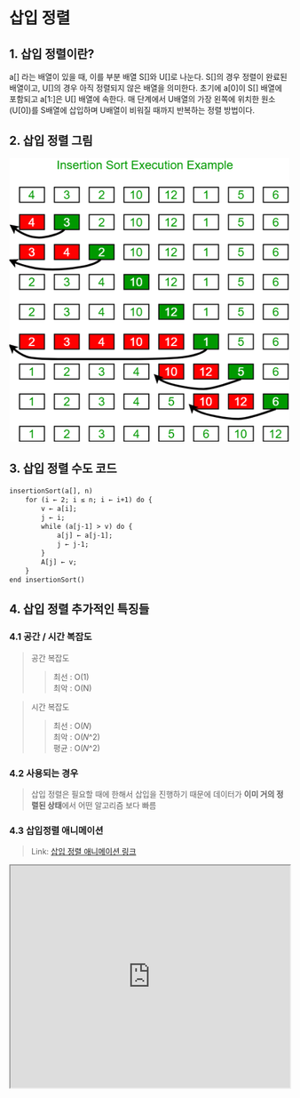 삽입 정렬 
====

## 1. 삽입 정렬이란?
a[] 라는 배열이 있을 때, 이를 부분 배열 S[]와 U[]로 나눈다.
S[]의 경우 정렬이 완료된 배열이고, U[]의 경우 아직 정렬되지 않은 배열을 의미한다.
초기에 a[0]이 S[] 배열에 포함되고 a[1:]은 U[] 배열에 속한다. 매 단계에서 U배열의 가장 왼쪽에 위치한 원소(U[0])를 S배열에 삽입하며 U배열이 비워질 때까지 반복하는 정렬 방법이다.

## 2. 삽입 정렬 그림
![Alt text](/imgs/insertionsort_002.png)




## 3. 삽입 정렬 수도 코드
```
insertionSort(a[], n)
    for (i ← 2; i ≤ n; i ← i+1) do {
        v ← a[i];
        j ← i;
        while (a[j-1] > v) do {
            a[j] ← a[j-1];
            j ← j-1;
        }
        A[j] ← v;
    }
end insertionSort()
```
## 4. 삽입 정렬 추가적인 특징들
### 4.1 공간 / 시간 복잡도
>공간 복잡도
> > 최선 : O(1) \
최악 : O(N)

>시간 복잡도
> >  최선 : O(𝑁) \
최악 : O(𝑁^2) \
평균 : O(𝑁^2)

### 4.2 사용되는 경우
> 삽입 정렬은 필요할 때에 한해서 삽입을 진행하기 때문에 데이터가 **이미 거의 정렬된 상태**에서 어떤 알고리즘 보다 빠름

### 4.3 삽입정렬 애니메이션
> Link: [삽입 정렬 애니메이션 링크][insertionSortlink]

[insertionSortlink]: https://ko.khanacademy.org/computer-programming/program/5008603698429952/embedded?embed=yes&author=no&editor=no&width=688&buttons=no&settings=%7B%7D "Go google"


<iframe src="https://ko.khanacademy.org/computer-programming/program/5008603698429952/embedded?embed=yes&amp;author=no&amp;editor=no&amp;width=688&amp;buttons=no&amp;settings=%7B%7D" allowfullscreen style="height: 400px; width: 100%;"></iframe>
